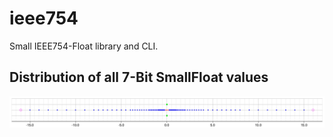 # ieee754
Small IEEE754-Float library and CLI.

## Distribution of all 7-Bit SmallFloat values
![SmallFloat Distribution](./plot.png)
